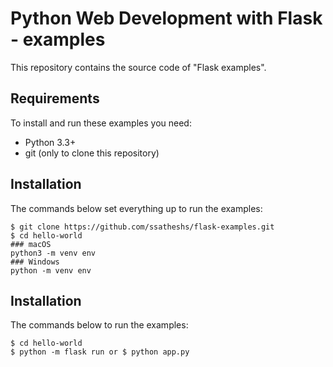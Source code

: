 # Python Web Development with Flask - examples

This repository contains the source code of "Flask examples".

## Requirements
To install and run these examples you need:

- Python 3.3+
- git (only to clone this repository)

## Installation
The commands below set everything up to run the examples:
```
$ git clone https://github.com/ssatheshs/flask-examples.git 
$ cd hello-world
### macOS
python3 -m venv env
### Windows
python -m venv env
```
## Installation
The commands below to run the examples:
```
$ cd hello-world
$ python -m flask run or $ python app.py
```
